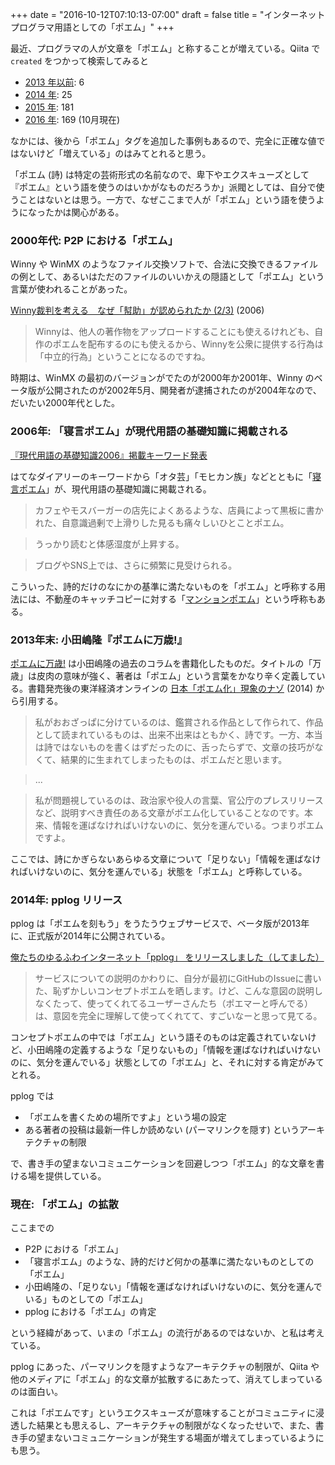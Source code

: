+++
date = "2016-10-12T07:10:13-07:00"
draft = false
title = "インターネットプログラマ用語としての「ポエム」"
+++

最近、プログラマの人が文章を「ポエム」と称することが増えている。Qiita で ```created``` をつかって検索してみると

* [2013 年以前](http://qiita.com/search?utf8=%E2%9C%93&sort=&q=created%3A%3C2014-01-01+%E3%83%9D%E3%82%A8%E3%83%A0): 6
* [2014 年](http://qiita.com/search?utf8=%E2%9C%93&sort=&q=%E3%83%9D%E3%82%A8%E3%83%A0+created%3A%3E%3D2014-01-01+created%3A%3C2015-01-01): 25
* [2015 年](http://qiita.com/search?utf8=%E2%9C%93&sort=&q=%E3%83%9D%E3%82%A8%E3%83%A0+created%3A%3E%3D2015-01-01+created%3A%3C2016-01-01): 181
* [2016 年](http://qiita.com/search?utf8=%E2%9C%93&sort=&q=%E3%83%9D%E3%82%A8%E3%83%A0+created%3A%3E%3D2016-01-01+created%3A%3C2017-01-01): 169 (10月現在)

なかには、後から「ポエム」タグを追加した事例もあるので、完全に正確な値ではないけど「増えている」のはみてとれると思う。

「ポエム (詩) は特定の芸術形式の名前なので、卑下やエクスキューズとして『ポエム』という語を使うのはいかがなものだろうか」派閥としては、自分で使うことはないとは思う。一方で、なぜここまで人が「ポエム」という語を使うようになったかは関心がある。

### 2000年代: P2P における「ポエム」

Winny や WinMX のようなファイル交換ソフトで、合法に交換できるファイルの例として、あるいはただのファイルのいいかえの隠語として「ポエム」という言葉が使われることがあった。

[Winny裁判を考える　なぜ「幇助」が認められたか (2/3)](http://www.itmedia.co.jp/news/articles/0612/19/news023_2.html) (2006)

> Winnyは、他人の著作物をアップロードすることにも使えるけれども、自作のポエムを配布するのにも使えるから、Winnyを公衆に提供する行為は「中立的行為」ということになるのですね。

時期は、WinMX の最初のバージョンがでたのが2000年か2001年、Winny のベータ版が公開されたのが2002年5月、開発者が逮捕されたのが2004年なので、だいたい2000年代とした。

### 2006年: 「寝言ポエム」が現代用語の基礎知識に掲載される

[『現代用語の基礎知識2006』掲載キーワード発表](http://d.hatena.ne.jp/hatenadiary/20050906/1125977464)

はてなダイアリーのキーワードから「オタ芸」「モヒカン族」などとともに「[寝言ポエム](http://d.hatena.ne.jp/keyword/%BF%B2%B8%C0%A5%DD%A5%A8%A5%E0)」が、現代用語の基礎知識に掲載される。

> カフェやモスバーガーの店先によくあるような、店員によって黒板に書かれた、自意識過剰で上滑りした見るも痛々しいひとことポエム。

> うっかり読むと体感湿度が上昇する。

> ブログやSNS上では、さらに頻繁に見受けられる。

こういった、詩的だけのなにかの基準に満たないものを「ポエム」と呼称する用法には、不動産のキャッチコピーに対する「[マンションポエム](http://portal.nifty.com/kiji/130830161597_1.htm)」という呼称もある。

### 2013年末: 小田嶋隆『ポエムに万歳!』

[ポエムに万歳!](http://www.shinchosha.co.jp/book/334951/) は小田嶋隆の過去のコラムを書籍化したものだ。タイトルの「万歳」は皮肉の意味が強く、著者は「ポエム」という言葉をかなり辛く定義している。書籍発売後の東洋経済オンラインの [日本「ポエム化」現象のナゾ](http://toyokeizai.net/articles/-/38824?page=3) (2014) から引用する。

> 私がおおざっぱに分けているのは、鑑賞される作品として作られて、作品として読まれているものは、出来不出来はともかく、詩です。一方、本当は詩ではないものを書くはずだったのに、舌ったらずで、文章の技巧がなくて、結果的に生まれてしまったものは、ポエムだと思います。

> ...

> 私が問題視しているのは、政治家や役人の言葉、官公庁のプレスリリースなど、説明すべき責任のある文章がポエム化していることなのです。本来、情報を運ばなければいけないのに、気分を運んでいる。つまりポエムですよ。

ここでは、詩にかぎらないあらゆる文章について「足りない」「情報を運ばなければいけないのに、気分を運んでいる」状態を「ポエム」と呼称している。

### 2014年: pplog リリース

pplog は「ポエムを刻もう」をうたうウェブサービスで、ベータ版が2013年に、正式版が2014年に公開されている。

[俺たちのゆるふわインターネット「pplog」 をリリースしました（してました）](http://d.hatena.ne.jp/ken_c_lo/20140131/1391171107)

> サービスについての説明のかわりに、自分が最初にGitHubのIssueに書いた、恥ずかしいコンセプトポエムを晒します。けど、こんな意図の説明しなくたって、使ってくれてるユーザーさんたち（ポエマーと呼んでる）は、意図を完全に理解して使ってくれてて、すごいなーと思って見てる。

コンセプトポエムの中では「ポエム」という語そのものは定義されていないけど、小田嶋隆の定義するような「足りないもの」「情報を運ばなければいけないのに、気分を運んでいる」状態としての「ポエム」と、それに対する肯定がみてとれる。

pplog では

* 「ポエムを書くための場所ですよ」という場の設定
* ある著者の投稿は最新一件しか読めない (パーマリンクを隠す) というアーキテクチャの制限

で、書き手の望まないコミュニケーションを回避しつつ「ポエム」的な文章を書ける場を提供している。

### 現在: 「ポエム」の拡散

ここまでの

* P2P における「ポエム」
* 「寝言ポエム」のような、詩的だけど何かの基準に満たないものとしての「ポエム」
* 小田嶋隆の、「足りない」「情報を運ばなければいけないのに、気分を運んでいる」ものとしての「ポエム」
* pplog における「ポエム」の肯定

という経緯があって、いまの「ポエム」の流行があるのではないか、と私は考えている。

pplog にあった、パーマリンクを隠すようなアーキテクチャの制限が、Qiita や他のメディアに「ポエム」的な文章が拡散するにあたって、消えてしまっているのは面白い。

これは「ポエムです」というエクスキューズが意味することがコミュニティに浸透した結果とも思えるし、アーキテクチャの制限がなくなったせいで、また、書き手の望まないコミュニケーションが発生する場面が増えてしまっているようにも思う。
